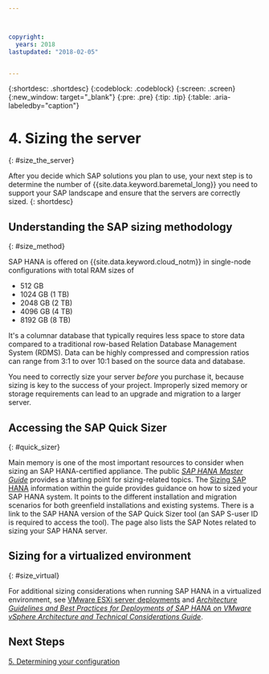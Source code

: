 ```yaml
---



copyright:
  years: 2018
lastupdated: "2018-02-05"


---
```


{:shortdesc: .shortdesc}
{:codeblock: .codeblock}
{:screen: .screen}
{:new_window: target="_blank"}
{:pre: .pre}
{:tip: .tip}
{:table: .aria-labeledby="caption"}


# 4. Sizing the server
{: #size_the_server}

After you decide which SAP solutions you plan to use, your next step is to determine the number of {{site.data.keyword.baremetal_long}} you need to support your SAP landscape and ensure that the servers are correctly sized.
{: shortdesc}

## Understanding the SAP sizing methodology
{: #size_method}

SAP HANA is offered on {{site.data.keyword.cloud_notm}} in single-node configurations with total RAM sizes of 
  * 512 GB
  * 1024 GB (1 TB)
  * 2048 GB (2 TB)
  * 4096 GB (4 TB)
  * 8192 GB (8 TB)
  
It's a columnar database that typically requires less space to store data compared to a traditional row-based Relation Database Management System (RDMS). Data can be highly compressed and compression ratios can range from 3:1 to over 10:1 based on the source data and database. 

You need to correctly size your server *before* you purchase it, because sizing is key to the success of your project. Improperly sized memory or storage requirements can lead to an upgrade and migration to a larger server.

## Accessing the SAP Quick Sizer
{: #quick_sizer}

Main memory is one of the most important resources to consider when sizing an SAP HANA-certified appliance. The public [*SAP HANA Master Guide*](https://help.sap.com/doc/e95f6750b0fd10148ea5c6be75016694/2.0.00/en-US/SAP_HANA_Master_Guide_en.pdf) provides a starting point for sizing-related topics. The [Sizing SAP HANA](https://help.sap.com/viewer/eb3777d5495d46c5b2fa773206bbfb46/2.0.00/en-US/d4a122a7bb57101493e3f5ca08e6b039.html) information within the guide provides guidance on how to sized your SAP HANA system. It points to the different installation and migration scenarios for both greenfield installations and existing systems. There is a link to the SAP HANA version of the SAP Quick Sizer tool (an SAP S-user ID is required to access the tool). The page also lists the SAP Notes related to sizing your SAP  HANA server. 

## Sizing for a virtualized environment
{: #size_virtual}

For additional sizing considerations when running SAP HANA in a virtualized environment, see [VMware ESXi server deployments](/docs/infrastructure/sap-hana/hana-considerations.html#vmware-server) and [*Architecture Guidelines and Best Practices for Deployments of SAP HANA on VMware vSphere Architecture and Technical Considerations Guide*](https://www.vmware.com/content/dam/digitalmarketing/vmware/en/pdf/whitepaper/sap_hana_on_vmware_vsphere_best_practices_guide-white-paper.pdf).

## Next Steps

 [5. Determining your configuration](/docs/infrastructure/sap-hana/hana-determine-configuration.html)
